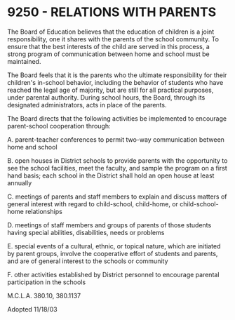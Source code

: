 9250 - RELATIONS WITH PARENTS
=============================

The Board of Education believes that the education of children is a
joint responsibility, one it shares with the parents of the school
community. To ensure that the best interests of the child are served in
this process, a strong program of communication between home and school
must be maintained.

The Board feels that it is the parents who the ultimate responsibility
for their children's in-school behavior, including the behavior of
students who have reached the legal age of majority, but are still for
all practical purposes, under parental authority. During school hours,
the Board, through its designated administrators, acts in place of the
parents.

The Board directs that the following activities be implemented to
encourage parent-school cooperation through:

A. parent-teacher conferences to permit two-way communication between
home and school

B. open houses in District schools to provide parents with the
opportunity to see the school facilities, meet the faculty, and sample
the program on a first hand basis; each school in the District shall
hold an open house at least annually

C. meetings of parents and staff members to explain and discuss matters
of general interest with regard to child-school, child-home, or
child-school-home relationships

D. meetings of staff members and groups of parents of those students
having special abilities, disabilities, needs or problems

E. special events of a cultural, ethnic, or topical nature, which are
initiated by parent groups, involve the cooperative effort of students
and parents, and are of general interest to the schools or community

F. other activities established by District personnel to encourage
parental participation in the schools

M.C.L.A. 380.10, 380.1137

Adopted 11/18/03
